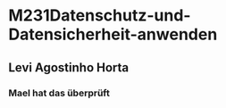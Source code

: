 # M231Datenschutz-und-Datensicherheit-anwenden

## Levi Agostinho Horta

### Mael hat das überprüft
